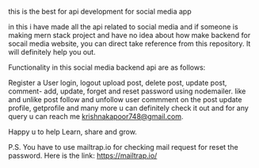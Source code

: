 this is the best for api development for social media app

in this i have made all the api related to social media and if someone is making mern stack project and have no idea about how make backend for socail media website, you can direct take reference from this repository. It will definitely help you out.

Functionality in this social media backend api are as follows:

Register a User
login, logout
upload post, delete post, update post, comment- add, update,
forget and reset password using nodemailer.
like and unlike post
follow and unfollow user
commment on the post
update profile, getprofile
and many more
u can definitely check it out and for any query u can reach me krishnakapoor748@gmail.com.

Happy u to help Learn, share and grow.

P.S. You have to use mailtrap.io for checking mail request for reset the password. Here is the link: https://mailtrap.io/ 
